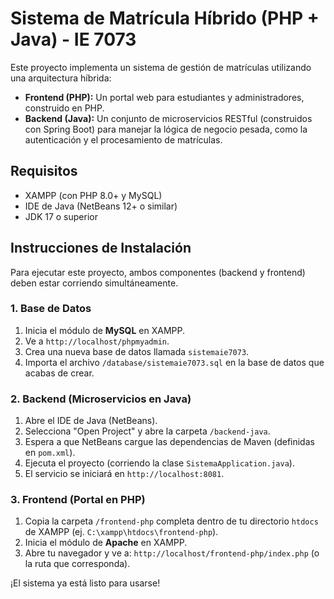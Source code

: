 # Sistema de Matrícula Híbrido (PHP + Java) - IE 7073

Este proyecto implementa un sistema de gestión de matrículas utilizando una arquitectura híbrida:

* **Frontend (PHP):** Un portal web para estudiantes y administradores, construido en PHP.
* **Backend (Java):** Un conjunto de microservicios RESTful (construidos con Spring Boot) para manejar la lógica de negocio pesada, como la autenticación y el procesamiento de matrículas.

## Requisitos

* XAMPP (con PHP 8.0+ y MySQL)
* IDE de Java (NetBeans 12+ o similar)
* JDK 17 o superior

## Instrucciones de Instalación

Para ejecutar este proyecto, ambos componentes (backend y frontend) deben estar corriendo simultáneamente.

### 1. Base de Datos

1.  Inicia el módulo de **MySQL** en XAMPP.
2.  Ve a `http://localhost/phpmyadmin`.
3.  Crea una nueva base de datos llamada `sistemaie7073`.
4.  Importa el archivo `/database/sistemaie7073.sql` en la base de datos que acabas de crear.

### 2. Backend (Microservicios en Java)

1.  Abre el IDE de Java (NetBeans).
2.  Selecciona "Open Project" y abre la carpeta `/backend-java`.
3.  Espera a que NetBeans cargue las dependencias de Maven (definidas en `pom.xml`).
4.  Ejecuta el proyecto (corriendo la clase `SistemaApplication.java`).
5.  El servicio se iniciará en `http://localhost:8081`.

### 3. Frontend (Portal en PHP)

1.  Copia la carpeta `/frontend-php` completa dentro de tu directorio `htdocs` de XAMPP (ej. `C:\xampp\htdocs\frontend-php`).
2.  Inicia el módulo de **Apache** en XAMPP.
3.  Abre tu navegador y ve a: `http://localhost/frontend-php/index.php` (o la ruta que corresponda).

¡El sistema ya está listo para usarse!
